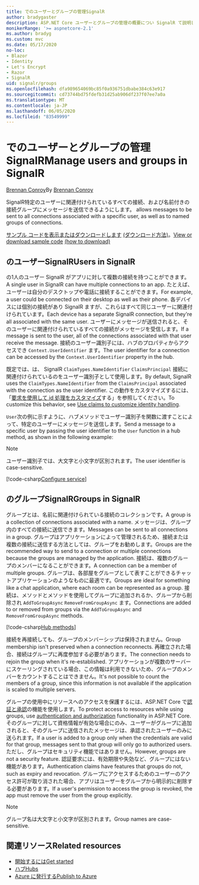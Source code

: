 ```yaml
---
title: でのユーザーとグループの管理SignalR
author: bradygaster
description: ASP.NET Core ユーザーとグループの管理の概要につい SignalR て説明します。
monikerRange: '>= aspnetcore-2.1'
ms.author: bradyg
ms.custom: mvc
ms.date: 05/17/2020
no-loc:
- Blazor
- Identity
- Let's Encrypt
- Razor
- SignalR
uid: signalr/groups
ms.openlocfilehash: dfa989654069bc85f0a936751dbabe384c63e917
ms.sourcegitcommit: cd73744bd75fdefb31d25ab906df237f07ee7a0a
ms.translationtype: MT
ms.contentlocale: ja-JP
ms.lasthandoff: 06/05/2020
ms.locfileid: "83549999"
---
```

# <a name="manage-users-and-groups-in-signalr"></a><span data-ttu-id="fd686-103">でのユーザーとグループの管理SignalR</span><span class="sxs-lookup"><span data-stu-id="fd686-103">Manage users and groups in SignalR</span></span>

<span data-ttu-id="fd686-104">[Brennan Conroy](https://github.com/BrennanConroy)</span><span class="sxs-lookup"><span data-stu-id="fd686-104">By [Brennan Conroy](https://github.com/BrennanConroy)</span></span>

SignalR<span data-ttu-id="fd686-105">特定のユーザーに関連付けられているすべての接続、および名前付きの接続グループにメッセージを送信できるようにします。</span><span class="sxs-lookup"><span data-stu-id="fd686-105"> allows messages to be sent to all connections associated with a specific user, as well as to named groups of connections.</span></span>

<span data-ttu-id="fd686-106">[サンプル コードを表示またはダウンロードします](https://github.com/dotnet/AspNetCore.Docs/tree/master/aspnetcore/signalr/groups/sample/) [(ダウンロード方法)](xref:index#how-to-download-a-sample)。</span><span class="sxs-lookup"><span data-stu-id="fd686-106">[View or download sample code](https://github.com/dotnet/AspNetCore.Docs/tree/master/aspnetcore/signalr/groups/sample/) [(how to download)](xref:index#how-to-download-a-sample)</span></span>

## <a name="users-in-signalr"></a><span data-ttu-id="fd686-107">のユーザーSignalR</span><span class="sxs-lookup"><span data-stu-id="fd686-107">Users in SignalR</span></span>

<span data-ttu-id="fd686-108">の1人のユーザー SignalR がアプリに対して複数の接続を持つことができます。</span><span class="sxs-lookup"><span data-stu-id="fd686-108">A single user in SignalR can have multiple connections to an app.</span></span> <span data-ttu-id="fd686-109">たとえば、ユーザーは自分のデスクトップや電話に接続することができます。</span><span class="sxs-lookup"><span data-stu-id="fd686-109">For example, a user could be connected on their desktop as well as their phone.</span></span> <span data-ttu-id="fd686-110">各デバイスには個別の接続があり SignalR ますが、これらはすべて同じユーザーに関連付けられています。</span><span class="sxs-lookup"><span data-stu-id="fd686-110">Each device has a separate SignalR connection, but they're all associated with the same user.</span></span> <span data-ttu-id="fd686-111">ユーザーにメッセージが送信されると、そのユーザーに関連付けられているすべての接続がメッセージを受信します。</span><span class="sxs-lookup"><span data-stu-id="fd686-111">If a message is sent to the user, all of the connections associated with that user receive the message.</span></span> <span data-ttu-id="fd686-112">接続のユーザー識別子には、ハブのプロパティからアクセスでき `Context.UserIdentifier` ます。</span><span class="sxs-lookup"><span data-stu-id="fd686-112">The user identifier for a connection can be accessed by the `Context.UserIdentifier` property in the hub.</span></span>

<span data-ttu-id="fd686-113">既定では、は、 SignalR `ClaimTypes.NameIdentifier` `ClaimsPrincipal` 接続に関連付けられているのをユーザー識別子として使用します。</span><span class="sxs-lookup"><span data-stu-id="fd686-113">By default, SignalR uses the `ClaimTypes.NameIdentifier` from the `ClaimsPrincipal` associated with the connection as the user identifier.</span></span> <span data-ttu-id="fd686-114">この動作をカスタマイズするには、「[要求を使用して id 処理をカスタマイズ](xref:signalr/authn-and-authz#use-claims-to-customize-identity-handling)する」を参照してください。</span><span class="sxs-lookup"><span data-stu-id="fd686-114">To customize this behavior, see [Use claims to customize identity handling](xref:signalr/authn-and-authz#use-claims-to-customize-identity-handling).</span></span>

<span data-ttu-id="fd686-115">`User`次の例に示すように、ハブメソッドでユーザー識別子を関数に渡すことによって、特定のユーザーにメッセージを送信します。</span><span class="sxs-lookup"><span data-stu-id="fd686-115">Send a message to a specific user by passing the user identifier to the `User` function in a hub method, as shown in the following example:</span></span>

> [!NOTE]
> <span data-ttu-id="fd686-116">ユーザー識別子では、大文字と小文字が区別されます。</span><span class="sxs-lookup"><span data-stu-id="fd686-116">The user identifier is case-sensitive.</span></span>

[!code-csharp[Configure service](groups/sample/Hubs/ChatHub.cs?range=29-32)]

## <a name="groups-in-signalr"></a><span data-ttu-id="fd686-117">のグループSignalR</span><span class="sxs-lookup"><span data-stu-id="fd686-117">Groups in SignalR</span></span>

<span data-ttu-id="fd686-118">グループとは、名前に関連付けられている接続のコレクションです。</span><span class="sxs-lookup"><span data-stu-id="fd686-118">A group is a collection of connections associated with a name.</span></span> <span data-ttu-id="fd686-119">メッセージは、グループ内のすべての接続に送信できます。</span><span class="sxs-lookup"><span data-stu-id="fd686-119">Messages can be sent to all connections in a group.</span></span> <span data-ttu-id="fd686-120">グループはアプリケーションによって管理されるため、接続または複数の接続に送信する方法としては、グループをお勧めします。</span><span class="sxs-lookup"><span data-stu-id="fd686-120">Groups are the recommended way to send to a connection or multiple connections because the groups are managed by the application.</span></span> <span data-ttu-id="fd686-121">接続は、複数のグループのメンバーになることができます。</span><span class="sxs-lookup"><span data-stu-id="fd686-121">A connection can be a member of multiple groups.</span></span> <span data-ttu-id="fd686-122">グループは、各部屋をグループとして表すことができるチャットアプリケーションのようなものに最適です。</span><span class="sxs-lookup"><span data-stu-id="fd686-122">Groups are ideal for something like a chat application, where each room can be represented as a group.</span></span> <span data-ttu-id="fd686-123">接続は、メソッドとメソッドを使用してグループに追加されるか、グループから削除され `AddToGroupAsync` `RemoveFromGroupAsync` ます。</span><span class="sxs-lookup"><span data-stu-id="fd686-123">Connections are added to or removed from groups via the `AddToGroupAsync` and `RemoveFromGroupAsync` methods.</span></span>

[!code-csharp[Hub methods](groups/sample/Hubs/ChatHub.cs?range=15-27)]

<span data-ttu-id="fd686-124">接続を再接続しても、グループのメンバーシップは保持されません。</span><span class="sxs-lookup"><span data-stu-id="fd686-124">Group membership isn't preserved when a connection reconnects.</span></span> <span data-ttu-id="fd686-125">再確立された場合、接続はグループに再度参加する必要があります。</span><span class="sxs-lookup"><span data-stu-id="fd686-125">The connection needs to rejoin the group when it's re-established.</span></span> <span data-ttu-id="fd686-126">アプリケーションが複数のサーバーにスケーリングされている場合、この情報は利用できないため、グループのメンバーをカウントすることはできません。</span><span class="sxs-lookup"><span data-stu-id="fd686-126">It's not possible to count the members of a group, since this information is not available if the application is scaled to multiple servers.</span></span>

<span data-ttu-id="fd686-127">グループの使用中にリソースへのアクセスを保護するには、ASP.NET Core で[認証と承認](xref:signalr/authn-and-authz)の機能を使用します。</span><span class="sxs-lookup"><span data-stu-id="fd686-127">To protect access to resources while using groups, use [authentication and authorization](xref:signalr/authn-and-authz) functionality in ASP.NET Core.</span></span> <span data-ttu-id="fd686-128">そのグループに対して資格情報が有効な場合にのみ、ユーザーがグループに追加されると、そのグループに送信されたメッセージは、承認されたユーザーのみに送られます。</span><span class="sxs-lookup"><span data-stu-id="fd686-128">If a user is added to a group only when the credentials are valid for that group, messages sent to that group will only go to authorized users.</span></span> <span data-ttu-id="fd686-129">ただし、グループはセキュリティ機能ではありません。</span><span class="sxs-lookup"><span data-stu-id="fd686-129">However, groups are not a security feature.</span></span> <span data-ttu-id="fd686-130">認証要求には、有効期限や失効など、グループにはない機能があります。</span><span class="sxs-lookup"><span data-stu-id="fd686-130">Authentication claims have features that groups do not, such as expiry and revocation.</span></span> <span data-ttu-id="fd686-131">グループにアクセスするためのユーザーのアクセス許可が取り消された場合、アプリはユーザーをグループから明示的に削除する必要があります。</span><span class="sxs-lookup"><span data-stu-id="fd686-131">If a user's permission to access the group is revoked, the app must remove the user from the group explicitly.</span></span>

> [!NOTE]
> <span data-ttu-id="fd686-132">グループ名は大文字と小文字が区別されます。</span><span class="sxs-lookup"><span data-stu-id="fd686-132">Group names are case-sensitive.</span></span>

## <a name="related-resources"></a><span data-ttu-id="fd686-133">関連リソース</span><span class="sxs-lookup"><span data-stu-id="fd686-133">Related resources</span></span>

* [<span data-ttu-id="fd686-134">開始するには</span><span class="sxs-lookup"><span data-stu-id="fd686-134">Get started</span></span>](xref:tutorials/signalr)
* [<span data-ttu-id="fd686-135">ハブ</span><span class="sxs-lookup"><span data-stu-id="fd686-135">Hubs</span></span>](xref:signalr/hubs)
* [<span data-ttu-id="fd686-136">Azure に発行する</span><span class="sxs-lookup"><span data-stu-id="fd686-136">Publish to Azure</span></span>](xref:signalr/publish-to-azure-web-app)
